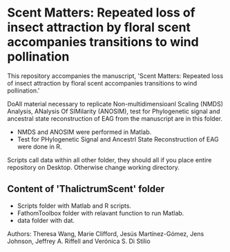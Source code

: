 # Scent Matters: Repeated loss of insect attraction by floral scent accompanies transitions to wind pollination

This repository accompanies the manuscript, 'Scent Matters: Repeated loss of insect attraction by floral scent accompanies transitions to wind pollination.' 

DoAll material necessary to replicate Non-multidimensioanl Scaling (NMDS) Analysis, ANalysis Of SIMilarity (ANOSIM), test for Phylogenetic signal and ancestral state reconstruction of EAG from the manuscript are in this folder. 
- NMDS and ANOSIM were performed in Matlab.
- Test for PHylogenetic Signal and Ancestrl State Reconstruction of EAG were done in R. 

Scripts call data within all other folder, they should all if you place entire repository on Desktop. Otherwise change working directory. 

## Content of 'ThalictrumScent' folder
- Scripts folder with Matlab and R scripts. 
- FathomToolbox folder with relavant function to run Matlab. 
- data folder with dat.  


Authors: Theresa Wang, Marie Clifford, Jesús Martínez-Gómez, Jens Johnson, Jeffrey A. Riffell and Verónica S. Di Stilio 